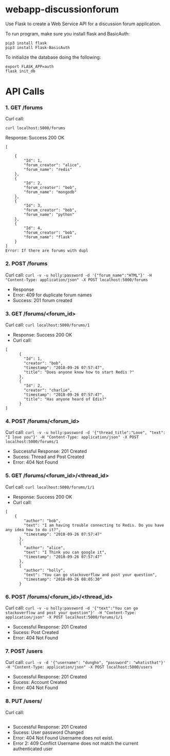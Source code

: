 # webapp-discussionforum

Use Flask to create a Web Service API for a discussion forum application.

To run program, make sure you install flask and BasicAuth:
```
pip3 install flask
pip3 install Flask-BasicAuth
```
To initialize the database doing the following:
```
export FLASK_APP=auth
flask init_db
```


# API Calls

### 1. GET /forums
Curl call:
```
curl localhost:5000/forums
```
Response: Success 200 OK
```
[
	
	{
		"Id": 1,
		"forum_creator": "alice",
		"forum_name": "redis"
	},
	{
		"Id": 2,
		"forum_creator": "bob",
		"forum_name": "mongodb"
	},
	{
		"Id": 3,
		"forum_creator": "bob",
		"forum_name": "python"
	},
	{
		"Id": 4,
		"forum_creator": "bob",
		"forum_name": "flask"
	}
]
Error: If there are forums with dupl
```
### 2. POST /forums
Curl call: 
```curl -v -u holly:password -d '{"forum_name":"HTML"}' -H "Content-Type: application/json" -X POST localhost:5000/forums```

+ Response
+ Error: 409 for duplicate forum names
+ Success: 201 forum created

### 3.  GET /forums/<forum_id>
Curl call: 
```curl localhost:5000/forums/1```
+ Response: Success 200 OK
+ Curl call: 
```
[
	  {
	    "Id": 1,
	    "creator": "bob",
	    "timestamp": "2018-09-26 07:57:47",
	    "title": "Does anyone know how to start Redis ?"
	  },
	  {
	    "Id": 2,
	    "creator": "charlie",  
	    "timestamp": "2018-09-26 07:57:47",
	    "title": "Has anyone heard of Edis?"
	  }
]
```
### 4.  POST /forums/<forum_id>
Curl call: 
```curl -v -u holly:password -d '{"thread_title":"Love", "text": "I love you"}' -H "Content-Type: application/json" -X POST localhost:5000/forums/1```

+ Successful Response: 201 Created
+ Sucess: Thread and Post Created
+ Error: 404 Not Found

### 5.  GET /forums/<forum_id>/<thread_id>
Curl call: 
```curl localhost:5000/forums/1/1```
+ Response: Success 200 OK
+ Curl call: 
```
[
	{
	    "author": "bob",
	    "text": "I am having trouble connecting to Redis. Do you have any idea how to do it?",
	    "timestamp": "2018-09-26 07:57:47"
	  },
	  {
	    "author": "alice",
	    "text": "I Think you can google it",
	    "timestamp": "2018-09-26 07:57:47"
	  },
	  {
	    "author": "holly",
	    "text": "You can go stackoverflow and post your question",
	    "timestamp": "2018-09-26 08:05:30"
	  }
```
### 6. POST /forums/<forum_id>/<thread_id>
Curl call: 
```curl -v -u holly:password -d '{"text":"You can go stackoverflow and post your question"}' -H "Content-Type: application/json" -X POST localhost:5000/forums/1/1```

+ Successful Response: 201 Created
+ Sucess: Post Created
+ Error: 404 Not Found

### 7.  POST /users
Curl call: 
```curl -v -d '{"username": "dungho", "password": "whatisthat"}' -H "Content-Type: application/json" -X POST localhost:5000/users```

+ Successful Response: 201 Created
+ Sucess: Account Created
+ Error: 404 Not Found

### 8. PUT /users/<username>
Curl call: 
```curl -v -u holly:password -d '{"password":"newpassword"}' -H "Content-Type: application/json" -X PUT localhost:5000/users/holly
```

+ Successful Response: 201 Created
+ Sucess: User password Changed
+ Error: 404 Not Found Username does not exist.
+ Error 2: 409 Conflict Username does not match the current authenticated user
